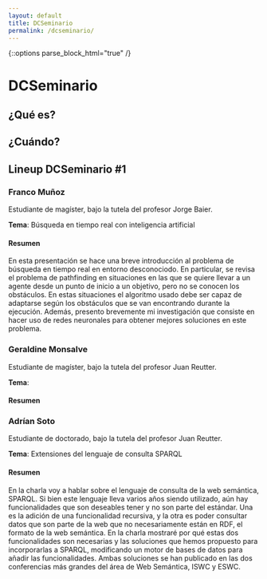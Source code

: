 ```yaml
---
layout: default
title: DCSeminario
permalink: /dcseminario/
---
```

{::options parse_block_html="true" /}
# DCSeminario

## ¿Qué es?


## ¿Cuándo?


## Lineup DCSeminario #1

<div class="lineup">

### Franco Muñoz
Estudiante de magíster, bajo la tutela del profesor Jorge Baier.

**Tema**:  Búsqueda en tiempo real con inteligencia artificial

#### Resumen

En esta presentación se hace una breve introducción al problema de búsqueda en tiempo real en entorno desconociodo. En particular, se revisa el problema de pathfinding en situaciones en las que se quiere llevar a un agente desde un punto de inicio a un objetivo, pero no se conocen los obstáculos. En estas situaciones el algoritmo usado debe ser capaz de adaptarse según los obstáculos que se van encontrando durante la ejecución. Además, presento brevemente mi investigación que consiste en hacer uso de redes neuronales para obtener mejores soluciones en este problema.

</div>
<div class="lineup">

### Geraldine Monsalve
Estudiante de magíster, bajo la tutela del profesor Juan Reutter.

**Tema**: 

#### Resumen

</div>
<div class="lineup">

### Adrían Soto
Estudiante de doctorado, bajo la tutela del profesor Juan Reutter.

**Tema**: Extensiones del lenguaje de consulta SPARQL

#### Resumen

En la charla voy a hablar sobre el lenguaje de consulta de la web semántica, SPARQL. Si bien este lenguaje lleva varios años siendo utilizado, aún hay funcionalidades que son deseables tener y no son parte del estándar. Una es la adición de una funcionalidad recursiva, y la otra es poder consultar datos que son parte de la web que no necesariamente están en RDF, el formato de la web semántica. En la charla mostraré por qué estas dos funcionalidades son necesarias y las soluciones que hemos propuesto para incorporarlas a SPARQL, modificando un motor de bases de datos para añadir las funcionalidades. Ambas soluciones se han publicado en las dos conferencias más grandes del área de Web Semántica, ISWC y ESWC.
</div>